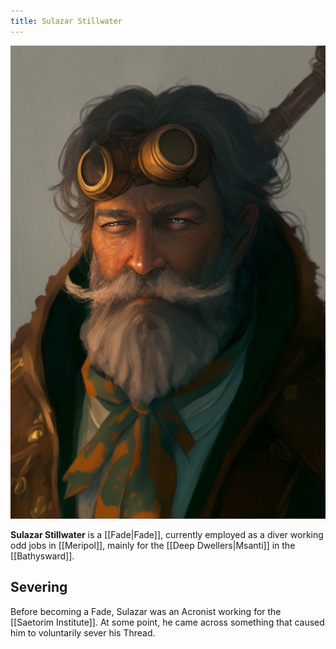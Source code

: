 ```yaml
---
title: Sulazar Stillwater
---
```


![Sulazar Stillwater|300](./images/Morne_Sulazar_Stillwater_is_a_man_smoking_a_pipe_50572bc7-4633-4f06-b52d-ce3f91579737.png "right center vertical")

**Sulazar Stillwater** is a [[Fade|Fade]], currently employed as a diver working odd jobs in [[Meripol]], mainly for the [[Deep Dwellers|Msanti]] in the [[Bathysward]].

## Severing
Before becoming a Fade, Sulazar was an Acronist working for the [[Saetorim Institute]]. At some point, he came across something that caused him to voluntarily sever his Thread.